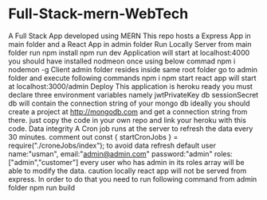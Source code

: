 # Full-Stack-mern-WebTech
 A Full Stack App developed using MERN This repo hosts a Express App in main folder and a React App in admin folder  Run Locally Server from main folder run  npm install  npm run dev  Application will start at localhost:4000 you should have installed nodmeon once using below commad  npm i nodemon -g  Client admin folder resides inside same root folder go to admin folder and execute following commands  npm i  npm start  react app will start at localhost:3000/admin  Deploy This application is heroku ready you must declare three environment variables namely  jwtPrivateKey  db  sessionSecret  db will contain the connection string of your mongo db ideally you should create a project at http://mongodb.com and get a connection string from there.  just copy the code in your own repo and link your heroku with this code.  Data integrity A Cron job runs at the server to refresh the data every 30 minutes. comment out  const { startCronJobs } = require("./croneJobs/index");  to avoid data refresh  default user name:"usman", email:"admin@admin.com" password:"admin" roles:["admin","customer"]  every user who has admin in its roles array will be able to modify the data.  caution locally react app will not be served from express. In order to do that you need to run following command from admin folder  npm run build
